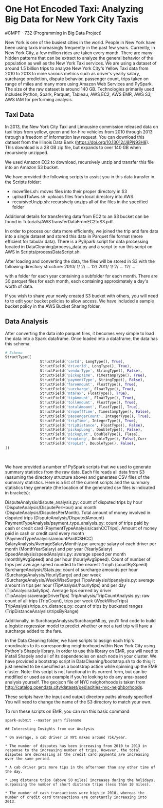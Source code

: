# One Hot Encoded Taxi: Analyzing Big Data for New York City Taxis
#CMPT - 732 (Programming in Big Data Project)

New York is one of the busiest cities in the world. People in New York have been using taxis increasingly frequently in the past few years. Currently, in New York City, a few million rides are taken every month. There are many hidden patterns that can be extract to analyze the general behavior of the population as well as the New York Taxi services. We are using a dataset of around 1.5 billion trips to analyze New York City's Yellow Taxi data from 2010 to 2013 to mine various metrics such as driver's yearly salary, surcharge prediction, dispute behavior, passenger count, trips taken on range of miles and many more using Amazon Web Services and PySpark. The size of the raw dataset is around 140 GB. Technologies primarily used includes Python, Spark, Parquet, Tableau, AWS EC2, AWS EMR, AWS S3, AWS IAM for performing analysis.

## Taxi Data

In 2013, the New York City Taxi and Limousine commission released data on taxi trips from yellow, green and for-hire vehicles from 2010 through 2013 through a freedom of information law request. You can download this dataset from the Illinois Data Bank (https://doi.org/10.13012/J8PN93H8). This download is a 28 GB zip file, but expands to over 140 GB when recursively unzipped. 

We used Amazon EC2 to download, recursively unzip and transfer this file into an Amazon S3 bucket. 

We have provided the following scripts to assist you in this data transfer in the Scripts folder:
* movefiles.sh: moves files into their proper directory in S3
* uploadToAws.sh: uploads files from local directory into AWS
* recursiveUnzip.sh: recursively unzips all of the files in the specified folder

Additional details for transferring data from EC2 to an S3 bucket can be found in Tutorials/AWSTransferDataFromEC2toS3.pdf. 

In order to process our data more efficiently, we joined the trip and fare data into a single dataset and stored this data in Parquet file format (more efficient for tabular data). There is a PySpark script for data processing located in DataCleaning/process_data.py and a script to run this script on AWS in Scripts/processDataScript.sh. 

After loading and converting the data, the files will be stored in S3 with the following directory structure:
2010/
    1/
    2/
   ...
    12/
2011/
    1/
    2/
    ...
    12/
...

with a folder for each year containing a subfolder for each month. There are 30 parquet files for each month, each containing approximately a day's worth of data. 

If you wish to share your newly created S3 bucket with others, you will need to to edit your bucket policies to allow access. We have included a sample bucket policy in the AWS Bucket Sharing folder.

## Data Analysis

After converting the data into parquet files, it becomes very simple to load the data into a Spark dataframe. Once loaded into a dataframe, the data has this schema:

```Python
# Schema
StructType([
                StructField('carId', LongType(), True),
                StructField('driverId', LongType(), True),
                StructField('vendorType', StringType(), False),
                StructField('pickupTime', TimestampType(), True),
                StructField('paymentType', StringType(), False),
                StructField('fareAmount', FloatType(), True),
                StructField('surcharge', FloatType(), True),
                StructField('mtaTax', FloatType(), True),
                StructField('tipAmount', FloatType(), True),
                StructField('tollAmount', FloatType(), True),
                StructField('totalAmount', FloatType(), True),
                StructField('dropoffTime', TimestampType(), False),
                StructField('passengerCount', IntegerType(), True),
                StructField('tripTime', IntegerType(), True),
                StructField('tripDistance', FloatType(), False),
                StructField('pickupLong', DoubleType(), False),
                StructField('pickupLat', DoubleType(), Flase),
                StructField('dropLong', DoubleType(), False),Curr
                StructField('dropLat', DoubleType(), False),
])
```

<br>

We have provided a number of PySpark scripts that we used to generate summary statistics from the raw data. Each file reads all data from S3 (assuming the directory structure above) and generates CSV files of the summary statistics. Here is a list of the current scripts and the summary statistics they generate (the location of the generated csv files is indicated in brackets):

DisputeAnalysis/dispute_analysis.py: count of disputed trips by hour (DisputeAnalysis/DisputePerHour) and month (DisputeAnalysis/DisputesPerMonth). Total amount of money involved in disputed trips (DisputeAnalysis/DisputedAmount)
PaymentTypeAnalysis/payment_type_analysis.py: count of trips paid by cash or credit card (PaymentTypeAnalysis/cashCCTrips). Amount of money paid in cash or credit card every month (PaymentTypeAnalysis/amountPaidCSHCC)
SalaryAnalysis/AverageSalaryMonthly.py: average salary of each driver per month (MonthYearSalary) and per year (YearlySalary)
SpeedAnalysis/speedAnalysis.py: average speed per month (monthlyAvgSpeed) and per hour (hourlyAvgSpeed). Count of number of trips per average speed rounded to the nearest .1 mph (countBySpeed)
SurchargeAnalysis/Stats.py: count of surcharge amounts per hour (SurchargeAnalysis/HourlySurge) and per week (SurchargeAnalysis/WeekWiseSurge)
TipsAnalysis/tipanalysis.py: average amount in tips per hour (TipAnalysis/hourlytips) and per day (TipAnalysis/dailytips). Average tips earned by driver (TipAnalysis/averageDriverTips)
TripAnalysis/TripCountAnalysis.py: raw count of all trips (TripCount), trips per week (WeekWiseTrips)
TripAnalysis/trips_on_distance.py: count of trips by bucketed ranges (TripDistanceAnalysis/tripsByRange)

Additionally, in SurchargeAnalysis/SurchargeMl.py, you'll find code to build a logistic regression model to predict whether or not a taxi trip will have a surcharge added to the fare. 

In the Data Cleaning folder, we have scripts to assign each trip's coordinates to its corresponding neighborhood within New York City using Python's Shapely library. In order to use this library on EMR, you will need to install Shapely and all of its dependencies on each node in your cluster. We have provided a bootstrap script in DataCleaning/bootstrap.sh to do this; it just needed to be specified as a bootstrap action while spinning up the EMR cluster. Note: this script is not functional in its current form, but can be modified or used as an example if you're looking to do any area-based analysis yourself. The geojson file of NYC neighorhoods is taken from http://catalog.opendata.city/dataset/pediacities-nyc-neighborhoods.

These scripts have the input and output directory paths already specified. You will need to change the name of the S3 directory to match your own.

To run these scripts on EMR, you can run this basic command 
```shell
spark-submit --master yarn filename

## Interesting Insights from our Analysis

* On average, a cab driver in NYC makes around 75k/year. 

* The number of disputes has been increasing from 2010 to 2013 in response to the increasing number of trips. However, the total disputes are decreasing as the credit card payments are increasing over the same period.

* A cab driver gets more tips in the afternoon than any other time of the day.

* Long distance trips (above 50 miles) increases during the holidays, surpassing the number of short distance trips (less than 10 miles).

* The number of cash transactions were high in 2010, whereas the number of credit card transactions are constantly increasing into 2013.